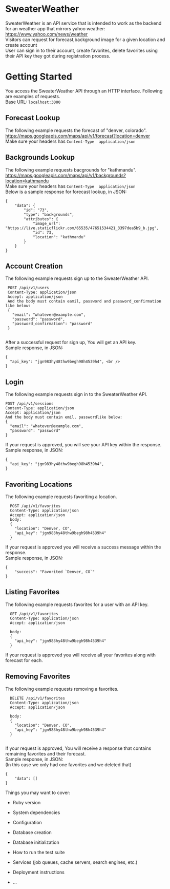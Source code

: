# SweaterWeather

SweaterWeather is an API service that is intended to work as the backend for an weather app that mirrors yahoo weather:   https://www.yahoo.com/news/weather  
Visitors can request for forecast,background image for a given location and create account  
User can sign in to their account, create favorites, delete favorites using their API key they got during registration   process.  

# Getting Started
You access the SweaterWeather API through an HTTP interface. Following are examples of requests.  
Base URL: `localhost:3000`
## Forecast Lookup
The following example requests the forecast of  "denver, colorado".  
https://maps.googleapis.com/maps/api/v1/forecast?location=denver  
Make sure your headers has `Content-Type  application/json`    
## Backgrounds Lookup
The following example requests bacgrounds for  "kathmandu".  
https://maps.googleapis.com/maps/api/v1/backgrounds?location=kathmandu   
Make sure your headers has `Content-Type  application/json`  
Below is a sample response for forecast lookup, in JSON:  
```
{  
    "data": {  
        "id": "73",  
        "type": "backgrounds",  
        "attributes": {  
            "image_url": "https://live.staticflickr.com/65535/47651534421_3397dea5b9_b.jpg",  
            "id": 73,  
            "location": "kathmandu"  
        }  
    }  
}
```

## Account Creation 
The following example requests sign up to the SweaterWeather API.  
```
 POST /api/v1/users 
 Content-Type: application/json
 Accept: application/json
 And the body must contain eamil, password and password_confirmation like below:
 { 
   "email": "whatever@example.com",
   "password": "password",
   "password_confirmation": "password"
 }
 
 ```
After a successful request for sign up, You will get an API key.   
Sample response, in JSON:  
```
{ 
  "api_key": "jgn983hy48thw9begh98h4539h4", <br />
}
```

## Login
The following example requests sign in to the SweaterWeather API.  
```
POST /api/v1/sessions
Content-Type: application/json
Accept: application/json
And the body must contain emil, passwordlike below:
{
  "email": "whatever@example.com",
  "password": "password"
}

```
If your request is approved, you will see your API key within the response.  
Sample response, in JSON:  
```
{
  "api_key": "jgn983hy48thw9begh98h4539h4",
}
```
## Favoriting Locations
The following example requests favoriting a location.  
``` 
  POST /api/v1/favorites
  Content-Type: application/json
  Accept: application/json
  body:
  {
    "location": "Denver, CO",
    "api_key": "jgn983hy48thw9begh98h4539h4"
  }
 ```
If your request is approved you will receive a success message within the response.  
Sample response, in JSON:  
```
{
    "success": "Favorited `Denver, CO`"
}

```
## Listing Favorites 
The following example requests favorites for a user with an API key.  
```
  GET /api/v1/favorites
  Content-Type: application/json
  Accept: application/json

  body:
  {
    "api_key": "jgn983hy48thw9begh98h4539h4"
  }
  ```
If your request is approved you will receive all your favorites along with forecast for each.  
## Removing Favorites  
The following example requests removing a favorites.  
```
  DELETE /api/v1/favorites
  Content-Type: application/json
  Accept: application/json

  body:
  {
    "location": "Denver, CO",
    "api_key": "jgn983hy48thw9begh98h4539h4"
  }
  
```
If your request is approved, You will receive a response that contains remaining favorites and their forecast.  
Sample response, in JSON:  
(In this case we only had one favorites and we deleted that)

```
{
    "data": []
}
``` 
Things you may want to cover:

* Ruby version

* System dependencies

* Configuration

* Database creation

* Database initialization

* How to run the test suite

* Services (job queues, cache servers, search engines, etc.)

* Deployment instructions

* ...
